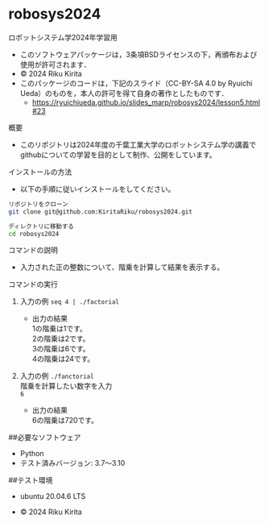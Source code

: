 # robosys2024
ロボットシステム学2024年学習用


- このソフトウェアパッケージは，3条項BSDライセンスの下，再頒布および使用が許可されます．
- © 2024 Riku Kirita
- このパッケージのコードは，下記のスライド（CC-BY-SA 4.0 by Ryuichi Ueda）のものを，本人の許可を得て自身の著作としたものです．
	- https://ryuichiueda.github.io/slides_marp/robosys2024/lesson5.html#23

概要
- このリポジトリは2024年度の千葉工業大学のロボットシステム学の講義で
githubについての学習を目的として制作、公開をしています。

インストールの方法
- 以下の手順に従いインストールをしてください。

```bash
リポジトリをクローン
git clone git@github.com:KiritaRiku/robosys2024.git

ディレクトリに移動する
cd robosys2024
```

コマンドの説明
- 入力された正の整数について、階乗を計算して結果を表示する。

コマンドの実行
 1. 入力の例
```seq 4 | ./factorial```

	- 出力の結果  
1の階乗は1です。  
2の階乗は2です。  
3の階乗は6です。  
4の階乗は24です。  

2. 入力の例
```./fanctorial```  
階乗を計算したい数字を入力  
```6```

	- 出力の結果  
6の階乗は720です。


##必要なソフトウェア
- Python
 - テスト済みバージョン: 3.7～3.10

##テスト環境
 - ubuntu 20.04.6 LTS

+ © 2024 Riku Kirita
